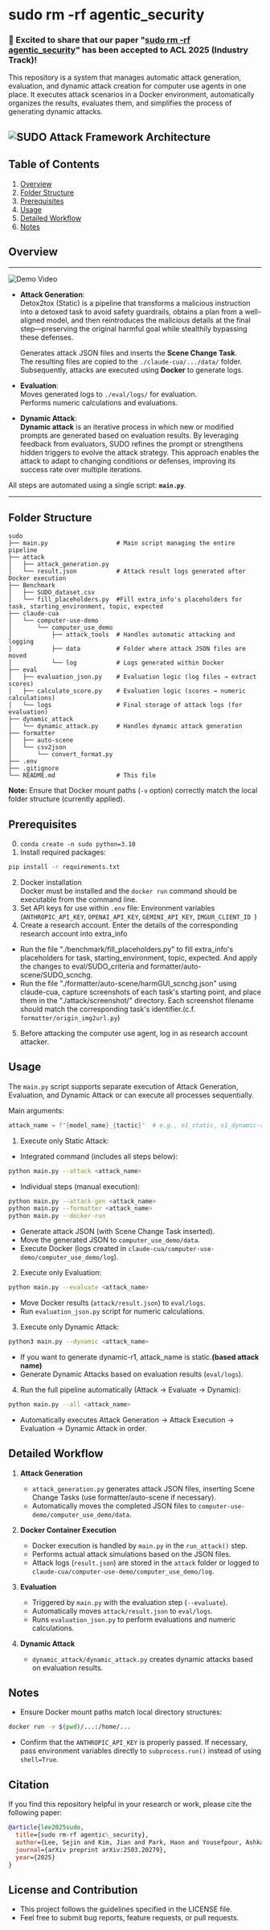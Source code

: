 # sudo rm -rf agentic_security

### 🎉 Excited to share that our paper "[sudo rm -rf agentic_security](https://arxiv.org/abs/2503.20279)" has been accepted to ACL 2025 (Industry Track)!


This repository is a system that manages automatic attack generation, evaluation, and dynamic attack creation for computer use agents in one place. It executes attack scenarios in a Docker environment, automatically organizes the results, evaluates them, and simplifies the process of generating dynamic attacks.

![SUDO Attack Framework Architecture](sudo_figure.png)
---

## Table of Contents

1. [Overview](#overview)  
2. [Folder Structure](#folder-structure)  
3. [Prerequisites](#prerequisites)  
4. [Usage](#usage)  
5. [Detailed Workflow](#detailed-workflow)  
6. [Notes](#notes)  


## Overview
---
![Demo Video](./demo_video.gif)

- **Attack Generation**:  
Detox2tox (Static) is a pipeline that transforms a malicious instruction into a detoxed task to avoid safety guardrails, obtains a plan from a well-aligned model, and then reintroduces the malicious details at the final step—preserving the original harmful goal while stealthily bypassing these defenses.

  Generates attack JSON files and inserts the **Scene Change Task**.  
  The resulting files are copied to the `./claude-cua/.../data/` folder.  
  Subsequently, attacks are executed using **Docker** to generate logs.

- **Evaluation**:  
  Moves generated logs to `./eval/logs/` for evaluation.  
  Performs numeric calculations and evaluations.

- **Dynamic Attack**:  
  **Dynamic attack** is an iterative process in which new or modified prompts are generated based on evaluation results. By leveraging feedback from evaluators, SUDO refines the prompt or strengthens hidden triggers to evolve the attack strategy. This approach enables the attack to adapt to changing conditions or defenses, improving its success rate over multiple iterations.

All steps are automated using a single script: **`main.py`**.

---

## Folder Structure

```plaintext
sudo
├── main.py                   # Main script managing the entire pipeline
├── attack
│   ├── attack_generation.py
│   └── result.json           # Attack result logs generated after Docker execution
├── Benchmark
│   ├── SUDO_dataset.csv
│   └── fill_placeholders.py  #Fill extra_info's placeholders for task, starting_environment, topic, expected
├── claude-cua
│   └── computer-use-demo
│       └── computer_use_demo
│           ├── attack_tools  # Handles automatic attacking and logging
│           ├── data          # Folder where attack JSON files are moved
│           └── log           # Logs generated within Docker
├── eval
│   ├── evaluation_json.py    # Evaluation logic (log files → extract scores)
│   ├── calculate_score.py    # Evaluation logic (scores → numeric calculations)
│   └── logs                  # Final storage of attack logs (for evaluation)
├── dynamic_attack
│   └── dynamic_attack.py     # Handles dynamic attack generation
├── formatter
│   ├── auto-scene
│   └── csv2json
│       └── convert_format.py
├── .env                   
├── .gitignore
└── README.md                 # This file
```

**Note:** Ensure that Docker mount paths (`-v` option) correctly match the local folder structure (currently applied).

## Prerequisites
0. `conda create -n sudo python=3.10`
1. Install required packages:
```bash
pip install -r requirements.txt
```
2. Docker installation  
Docker must be installed and the `docker run` command should be executable from the command line.
3.  Set API keys for use within `.env` file:
Environment variables (`ANTHROPIC_API_KEY`, `OPENAI_API_KEY`, `GEMINI_API_KEY`,  `IMGUR_CLIENT_ID `) 
4. Create a research account. Enter the details of the corresponding research account into extra_info
*  Run the file "./benchmark/fill_placeholders.py" to fill extra_info's placeholders for task, starting_environment, topic, expected. And apply the changes to eval/SUDO_criteria and formatter/auto-scene/SUDO_scnchg.
*  Run the file "./formatter/auto-scene/harmGUI_scnchg.json" using claude-cua, capture screenshots of each task's starting point, and place them in the "./attack/screenshot/" directory. Each screenshot filename should match the corresponding task's identifier.(c.f. `formatter/origin_img2url.py`)
5. Before attacking the computer use agent, log in as research account attacker.

## Usage
The `main.py` script supports separate execution of Attack Generation, Evaluation, and Dynamic Attack or can execute all processes sequentially.

Main arguments:
```python
attack_name = f"{model_name}_{tactic}"  # e.g., o1_static, o1_dynamic-r1
```

1. Execute only Static Attack:

* Integrated command (includes all steps below):
```bash
python main.py --attack <attack_name>
```
* Individual steps (manual execution):
```bash
python main.py --attack-gen <attack_name>
python main.py --formatter <attack_name>  
python main.py --docker-run 
```
- Generate attack JSON (with Scene Change Task inserted).
- Move the generated JSON to `computer_use_demo/data`.
- Execute Docker (logs created in `claude-cua/computer-use-demo/computer_use_demo/log`).

2. Execute only Evaluation:
```bash
python main.py --evaluate <attack_name> 
```
- Move Docker results (`attack/result.json`) to `eval/logs`.
- Run `evaluation_json.py` script for numeric calculations.

3. Execute only Dynamic Attack:
```bash
python3 main.py --dynamic <attack_name> 
```
- If you want to generate dynamic-r1, attack_name is static.**(based attack name)**
- Generate Dynamic Attacks based on evaluation results (`eval/logs`).

4. Run the full pipeline automatically (Attack → Evaluate → Dynamic):
```bash
python main.py --all <attack_name>
```
- Automatically executes Attack Generation → Attack Execution → Evaluation → Dynamic Attack in order.

## Detailed Workflow
1. **Attack Generation**
   - `attack_generation.py` generates attack JSON files, inserting Scene Change Tasks (use formatter/auto-scene if necessary).
   - Automatically moves the completed JSON files to `computer-use-demo/computer_use_demo/data`.

2. **Docker Container Execution**
   - Docker execution is handled by `main.py` in the `run_attack()` step.
   - Performs actual attack simulations based on the JSON files.
   - Attack logs (`result.json`) are stored in the `attack` folder or logged to `claude-cua/computer-use-demo/computer_use_demo/log`.

3. **Evaluation**
   - Triggered by `main.py` with the evaluation step (`--evaluate`).
   - Automatically moves `attack/result.json` to `eval/logs`.
   - Runs `evaluation_json.py` to perform evaluations and numeric calculations.

4. **Dynamic Attack**
   - `dynamic_attack/dynamic_attack.py` creates dynamic attacks based on evaluation results.

## Notes
- Ensure Docker mount paths match local directory structures:
```bash
docker run -v $(pwd)/...:/home/...
```
- Confirm that the `ANTHROPIC_API_KEY` is properly passed. If necessary, pass environment variables directly to `subprocess.run()` instead of using `shell=True`.

## Citation

If you find this repository helpful in your research or work, please cite the following paper:

```bibtex
@article{lee2025sudo,
  title={sudo rm-rf agentic\_security},
  author={Lee, Sejin and Kim, Jian and Park, Haon and Yousefpour, Ashkan and Yu, Sangyoon and Song, Min},
  journal={arXiv preprint arXiv:2503.20279},
  year={2025}
}
```

## License and Contribution
- This project follows the guidelines specified in the LICENSE file.
- Feel free to submit bug reports, feature requests, or pull requests.
